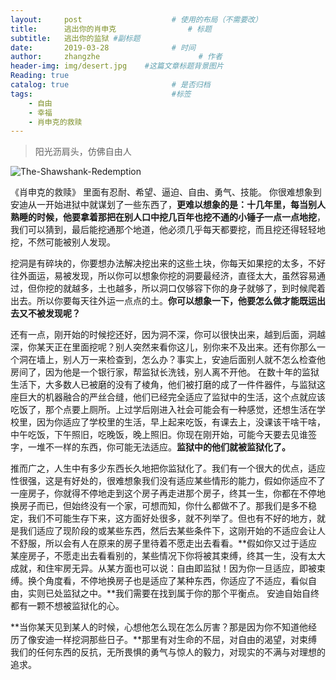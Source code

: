 ```yaml
---
layout:     post                    # 使用的布局（不需要改）
title:      逃出你的肖申克                # 标题 
subtitle:   逃出你的监狱 #副标题
date:       2019-03-28              # 时间
author:     zhangzhe                      # 作者
header-img: img/desert.jpg    #这篇文章标题背景图片
Reading: true
catalog: true                       # 是否归档
tags:                               #标签
    - 自由
    - 幸福
    - 肖申克的救赎
---
```


> 阳光沥肩头，仿佛自由人  
  
![The-Shawshank-Redemption](https://raw.githubusercontent.com/PhilosopherZ/ImgeBed/master/Imges/The-Shawshank-Redemption.jpg?token=Afj4-QJjzs2GcQZK24-DeKLfQ2C7KGjtks5cpVGxwA%3D%3D)


《肖申克的救赎》
里面有忍耐、希望、逼迫、自由、勇气、技能。
你很难想象到安迪从一开始进狱中就谋划了一些东西了，**更难以想象的是：十几年里，每当别人熟睡的时候，他要拿着那把在别人口中挖几百年也挖不通的小锤子一点一点地挖**，我们可以猜到，最后能挖通那个地道，他必须几乎每天都要挖，而且挖还得轻轻地挖，不然可能被别人发现。

挖洞是有碎块的，你要想办法解决挖出来的这些土块，你每天如果挖的太多，不好往外面运，易被发现，所以你可以想象你挖的洞要最经济，直径太大，虽然容易通过，但你挖的就越多，土也越多，所以洞口仅够容下你的身子就够了，到时候爬着出去。所以你要每天往外运一点点的土。**你可以想象一下，他要怎么做才能既运出去又不被发现呢？**

还有一点，刚开始的时候挖还好，因为洞不深，你可以很快出来，越到后面，洞越深，你某天正在里面挖呢？别人突然来看你这儿，别你来不及出来。还有你那么一个洞在墙上，别人万一来检查到，怎么办？事实上，安迪后面别人就不怎么检查他房间了，因为他是一个银行家，帮监狱长洗钱，别人离不开他。
在数十年的监狱生活下，大多数人已被磨的没有了棱角，他们被打磨的成了一件件器件，与监狱这座巨大的机器融合的严丝合缝，他们已经完全适应了监狱中的生活，这个点就应该吃饭了，那个点要上厕所。上过学后刚进入社会可能会有一种感觉，还想生活在学校里，因为你适应了学校里的生活，早上起来吃饭，有课去上，没课该干啥干啥，中午吃饭，下午照旧，吃晚饭，晚上照旧。你现在刚开始，可能今天要去见谁签字，一堆不一样的东西，你可能无法适应。**监狱中的他们就被监狱化了。**

推而广之，人生中有多少东西长久地把你监狱化了。我们有一个很大的优点，适应性很强，这是有好处的，很难想象我们没有适应某些情形的能力，假如你适应不了一座房子，你就得不停地走到这个房子再走进那个房子，终其一生，你都在不停地换房子而已，但始终没有一个家，可想而知，你什么都做不了。那我们是多不稳定，我们不可能生存下来，这方面好处很多，就不列举了。但也有不好的地方，就是我们适应了现阶段的或某些东西，然后去某些条件下，这刚开始的不适应会让人不舒服，所以会有人在原来的房子里待着不愿走出去看看。**假如你又过于适应某座房子，不愿走出去看看别的，某些情况下你将被其束缚，终其一生，没有太大成就，和住牢房无异。从某方面也可以说：自由即监狱！因为你一旦适应，即被束缚。换个角度看，不停地换房子也是适应了某种东西，你适应了不适应，看似自由，实则已处监狱之中。**我们需要在找到属于你的那个平衡点。
安迪自始自终都有一颗不想被监狱化的心。

**当你某天见到某人的时候，心想他怎么现在怎么厉害？那是因为你不知道他经历了像安迪一样挖洞那些日子。**那里有对生命的不屈，对自由的渴望，对束缚我们的任何东西的反抗，无所畏惧的勇气与惊人的毅力，对现实的不满与对理想的追求。



